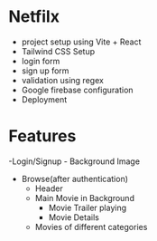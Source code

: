 # Netfilx

- project setup using Vite + React
- Tailwind CSS Setup
- login form
- sign up form
- validation using regex
- Google firebase configuration
- Deployment

# Features

-Login/Signup - Background Image

- Browse(after authentication)
  - Header
  - Main Movie in Background
    - Movie Trailer playing
    - Movie Details
  - Movies of different categories

